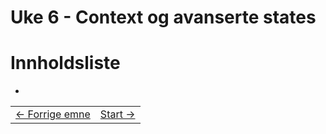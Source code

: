 # Uke 6 - Context og avanserte states


# Innholdsliste
- 

<table width="100%">
  <tr>
    <td><a href="../week_5/README.md">← Forrige emne</a></td>
    <td align="right"><a href="1_configuration.md">Start →</a></td>
  </tr>
</table>